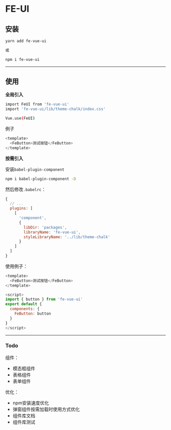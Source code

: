 # FE-UI

## 安装
```bash
yarn add fe-vue-ui

或

npm i fe-vue-ui
```

****

## 使用

**全局引入**

```bash
import FeUI from 'fe-vue-ui'
import 'fe-vue-ui/lib/theme-chalk/index.css'

Vue.use(FeUI)
```
例子
```js
<template>
  <FeButton>测试按钮</FeButton>
</template>
```

**按需引入**

安装```babel-plugin-component```

```bash
npm i babel-plugin-component -D
```

然后修改```.babelrc```：
```js
{
  // ...
  plugins: [
    [
      'component',
      {
        libDir: 'packages',
        libraryName: 'fe-vue-ui',
        styleLibraryName: '../lib/theme-chalk'
      }
    ]
  ]
}
```
使用例子：
```js
<template>
  <FeButton>测试按钮</FeButton>
</template>

<script>
import { button } from 'fe-vue-ui'
export default {
  components: {
    FeButton: button
  }
}
</script>
```

****

### Todo

组件：
- 模态框组件
- 表格组件
- 表单组件

优化：
- npm安装速度优化
- 弹窗组件按需加载时使用方式优化
- 组件库文档
- 组件库测试

